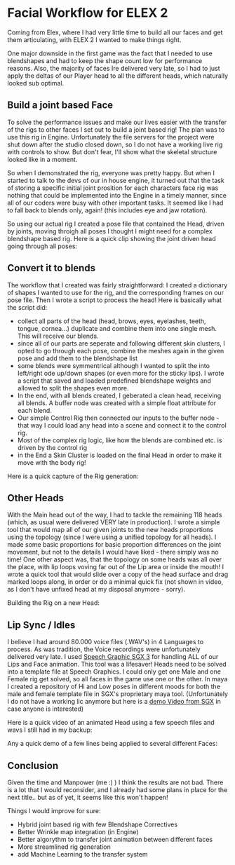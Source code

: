 # Facial Workflow for ELEX 2 

Coming from Elex, where I had very little time to build all our faces and get them articulating, with ELEX 2 I wanted to make things right.

One major downside in the first game was the fact that I needed to use blendshapes and had to keep the shape count low for performance reasons. Also, the majority of faces Ire delivered very late, so I had to just apply the deltas of our Player head to all the different heads, which naturally looked sub optimal.

## Build a joint based Face

To solve the performance issues and make our lives easier with the transfer of the rigs to other faces I set out to build a joint based rig! The plan was to use this rig in Engine. Unfortunately the file servers for the project were shut down after the studio closed down, so I do not have a working live rig with controls to show. 
But don't fear, I'll show what the skeletal structure looked like in a moment. 

So when I demonstrated the rig, everyone was pretty happy. But when I started to talk to the devs of our in house engine, it turned out that the task of storing a specific initial joint prosition for each characters face rig was nothing that could be implemented into the Engine in a timely manner, since all of our coders were busy with other important tasks. It seemed like I had to fall back to blends only, again! (this includes eye and jaw rotation).

So using our actual rig I created a pose file that contained the Head, driven by joints, moving throigh all poses I thought I might need for a complex blendshape based rig. Here is a quick clip showing the joint driven head going through all poses:



## Convert it to blends

The workflow that I created was fairly straightforward: I created a dictionary of shapes I wanted to use for the rig, and the corresponding frames on our pose file. Then I wrote a script to process the head! Here is basically what the script did:

 - collect all parts of the head (head, brows, eyes, eyelashes, teeth, tongue, cornea...) duplicate and combine them into one single mesh. This will receive our blends.
 - since all of our parts are seperate and following different skin clusters, I opted to go through each pose, combine the meshes again in the given pose and add them to the blendshape list
 - some blends were symmentrical although I wanted to split the into left/right ode up/down shapes (or even more for the sticky lips). I wrote a script that saved and loaded predefined blendshape weights and allowed to split the shapes even more.
 - In the end, with all blends created, I geberated a clean head, receiving all blends. A buffer node was created with a simple float attribute for each blend.
 - Our simple Control Rig then connected our inputs to the buffer node - that way I could load any head into a scene and connect it to the control rig.
 - Most of the complex rig logic, like how the blends are combined etc. is driven by the control rig
 - in the End a Skin Cluster is loaded on the final Head in order to make it move with the body rig!

Here is a quick capture of the Rig generation:



## Other Heads

With the Main head out of the way, I had to tackle the remaining 118 heads (which, as usual were delivered VERY late in production). I wrote a simple tool that would map all of our given joints to the new heads proportions using the topology (since I were using a unified topology for all heads). I made some basic proportions for basic proportion differences on the joint movement, but not to the details I would have liked - there simply was no time!
One other aspect was, that the topology on some heads was all over the place, with lip loops voving far out of the Lip area or inside the mouth! I wrote a quick tool that would slide over a copy of the head surface and drag marked loops along, in order or do a minimal quick fix (not shown in video, as I don't have unfixed head at my disposal anymore - sorry).

Building the Rig on a new Head:



## Lip Sync / Idles

I believe I had around 80.000 voice files (.WAV's) in 4 Languages to process. As was tradition, the Voice recordings were unfortunately delivered very late. I used [Speech Graphic SGX 3](https://www.speech-graphics.com/sgx-production-audio-to-face-animation-software) for handling ALL of our Lips and Face animation. This tool was a lifesaver!
Heads need to be solved into a template file at Speech Graphics. I could only get one Male and one Female rig get solved, so all faces in the game use one or the other. In maya I created a repository of Hi and Low poses in different moods for both the male and female template file in SGX's proprietary maya tool. 
(Unfortunately I do not have a working lic anymore but here is a [demo Video from SGX](https://vimeo.com/841922761/48258cb5de) in case anyone is interested)

Here is a quick video of an animated Head using a few speech files and wavs I still had in my backup:



Any a quick demo of a few lines being applied to several different Faces:


## Conclusion
Given the time and Manpower (me :) ) I think the results are not bad. There is a lot that I would reconsider, and I already had some plans in place for the next title.. but as of yet, it seems like this won't happen!

Things I would improve for sure:
- Hybrid joint based rig with few Blendshape Correctives
- Better Wrinkle map integration (in Engine)
- Better algorythm to transfer joint animation between different faces
- More streamlined rig generation 
- add Machine Learning to the transfer system
